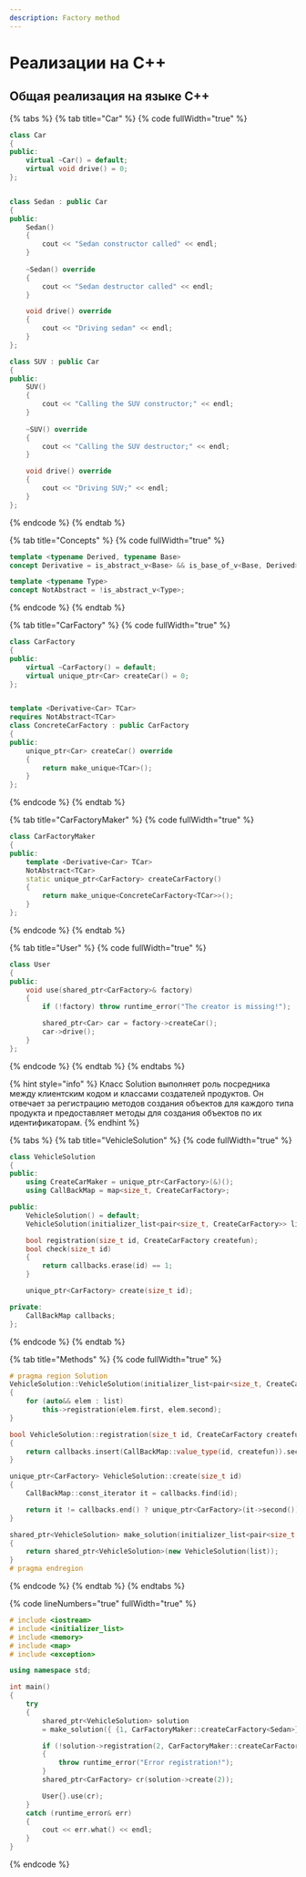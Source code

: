 ```yaml
---
description: Factory method
---
```


# Реализации на С++

## Общая реализация на языке С++

{% tabs %}
{% tab title="Car" %}
{% code fullWidth="true" %}
```cpp
class Car
{
public:
    virtual ~Car() = default;
    virtual void drive() = 0;
};


class Sedan : public Car
{
public:
    Sedan() 
    { 
        cout << "Sedan constructor called" << endl; 
    }
    
    ~Sedan() override 
    { 
        cout << "Sedan destructor called" << endl; 
    }

    void drive() override 
    { 
        cout << "Driving sedan" << endl; 
    }
};

class SUV : public Car 
{
public:
    SUV() 
    {
        cout << "Calling the SUV constructor;" << endl;
    }
    
    ~SUV() override 
    { 
        cout << "Calling the SUV destructor;" << endl; 
    }

    void drive() override 
    { 
        cout << "Driving SUV;" << endl; 
    }
};
```
{% endcode %}
{% endtab %}

{% tab title="Concepts" %}
{% code fullWidth="true" %}
```cpp
template <typename Derived, typename Base>
concept Derivative = is_abstract_v<Base> && is_base_of_v<Base, Derived>;

template <typename Type>
concept NotAbstract = !is_abstract_v<Type>;
```
{% endcode %}
{% endtab %}

{% tab title="CarFactory" %}
{% code fullWidth="true" %}
```cpp
class CarFactory
{
public:
    virtual ~CarFactory() = default;
    virtual unique_ptr<Car> createCar() = 0;
};


template <Derivative<Car> TCar>
requires NotAbstract<TCar>
class ConcreteCarFactory : public CarFactory
{
public:
    unique_ptr<Car> createCar() override 
    {
        return make_unique<TCar>();
    }
};
```
{% endcode %}
{% endtab %}

{% tab title="CarFactoryMaker" %}
{% code fullWidth="true" %}
```cpp
class CarFactoryMaker
{
public:
    template <Derivative<Car> TCar>
    NotAbstract<TCar>
    static unique_ptr<CarFactory> createCarFactory() 
    {
        return make_unique<ConcreteCarFactory<TCar>>();
    }
};
```
{% endcode %}
{% endtab %}

{% tab title="User" %}
{% code fullWidth="true" %}
```cpp
class User
{
public:
    void use(shared_ptr<CarFactory>& factory)
    {
        if (!factory) throw runtime_error("The creator is missing!");

        shared_ptr<Car> car = factory->createCar();
        car->drive();
    }
};
```
{% endcode %}
{% endtab %}
{% endtabs %}

{% hint style="info" %}
Класс Solution выполняет роль посредника между клиентским кодом и классами создателей продуктов. Он отвечает за регистрацию методов создания объектов для каждого типа продукта и предоставляет методы для создания объектов по их идентификаторам.
{% endhint %}

{% tabs %}
{% tab title="VehicleSolution" %}
{% code fullWidth="true" %}
```cpp
class VehicleSolution
{
public:
    using CreateCarMaker = unique_ptr<CarFactory>(&)();
    using CallBackMap = map<size_t, CreateCarFactory>;

public:
    VehicleSolution() = default;
    VehicleSolution(initializer_list<pair<size_t, CreateCarFactory>> list);

    bool registration(size_t id, CreateCarFactory createfun);
    bool check(size_t id) 
    { 
        return callbacks.erase(id) == 1; 
    }

    unique_ptr<CarFactory> create(size_t id);

private:
    CallBackMap callbacks;
};
```
{% endcode %}
{% endtab %}

{% tab title="Methods" %}
{% code fullWidth="true" %}
```cpp
# pragma region Solution
VehicleSolution::VehicleSolution(initializer_list<pair<size_t, CreateCarFactory>> list)
{
    for (auto&& elem : list)
        this->registration(elem.first, elem.second);
}

bool VehicleSolution::registration(size_t id, CreateCarFactory createfun)
{
    return callbacks.insert(CallBackMap::value_type(id, createfun)).second;
}

unique_ptr<CarFactory> VehicleSolution::create(size_t id)
{
    CallBackMap::const_iterator it = callbacks.find(id);

    return it != callbacks.end() ? unique_ptr<CarFactory>(it->second()) : nullptr;
}

shared_ptr<VehicleSolution> make_solution(initializer_list<pair<size_t, VehicleSolution::CreateCarFactory>> list)
{
    return shared_ptr<VehicleSolution>(new VehicleSolution(list));
}
# pragma endregion
```
{% endcode %}
{% endtab %}
{% endtabs %}

{% code lineNumbers="true" fullWidth="true" %}
```cpp
# include <iostream>
# include <initializer_list>
# include <memory>
# include <map>
# include <exception>

using namespace std;

int main()
{
    try
    {
        shared_ptr<VehicleSolution> solution
        = make_solution({ {1, CarFactoryMaker::createCarFactory<Sedan>} });

        if (!solution->registration(2, CarFactoryMaker::createCarFactory<SUV>))
        {
            throw runtime_error("Error registration!");
        }
        shared_ptr<CarFactory> cr(solution->create(2));

        User{}.use(cr);
    }
    catch (runtime_error& err)
    {
        cout << err.what() << endl;
    }
}
```
{% endcode %}
